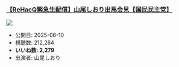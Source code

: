 ### [【ReHacQ緊急生配信】山尾しおり出馬会見【国民民主党】](https://www.youtube.com/watch?v=T2SukE6-HH8)
[![](https://img.youtube.com/vi/T2SukE6-HH8/sddefault.jpg)](https://www.youtube.com/watch?v=T2SukE6-HH8)
-   公開日: 2025-06-10
-   視聴数: 212,264
-   **いいね数: 2,279**
-   出演者: 山尾しおり
